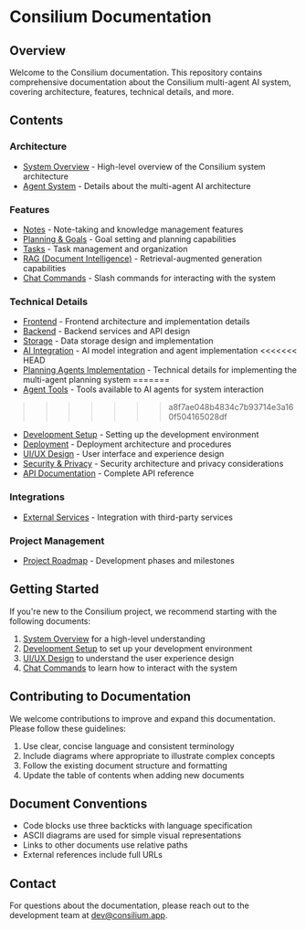 # Consilium Documentation

## Overview

Welcome to the Consilium documentation. This repository contains comprehensive documentation about the Consilium multi-agent AI system, covering architecture, features, technical details, and more.

## Contents

### Architecture

- [System Overview](architecture/system-overview.md) - High-level overview of the Consilium system architecture
- [Agent System](architecture/agent-system.md) - Details about the multi-agent AI architecture

### Features

- [Notes](features/notes.md) - Note-taking and knowledge management features
- [Planning & Goals](features/planning.md) - Goal setting and planning capabilities
- [Tasks](features/tasks.md) - Task management and organization
- [RAG (Document Intelligence)](features/rag.md) - Retrieval-augmented generation capabilities
- [Chat Commands](features/chat-commands.md) - Slash commands for interacting with the system

### Technical Details

- [Frontend](technical/frontend.md) - Frontend architecture and implementation details
- [Backend](technical/backend.md) - Backend services and API design
- [Storage](technical/storage.md) - Data storage design and implementation
- [AI Integration](technical/ai-integration.md) - AI model integration and agent implementation
<<<<<<< HEAD
- [Planning Agents Implementation](technical/planning-agents-implementation.md) - Technical details for implementing the multi-agent planning system
=======
- [Agent Tools](technical/agent-tools.md) - Tools available to AI agents for system interaction
>>>>>>> a8f7ae048b4834c7b93714e3a160f504165028df
- [Development Setup](technical/development.md) - Setting up the development environment
- [Deployment](technical/deployment.md) - Deployment architecture and procedures
- [UI/UX Design](technical/ui-design.md) - User interface and experience design
- [Security & Privacy](technical/security-privacy.md) - Security architecture and privacy considerations
- [API Documentation](technical/api.md) - Complete API reference

### Integrations

- [External Services](integrations/external-services.md) - Integration with third-party services

### Project Management

- [Project Roadmap](project/roadmap.md) - Development phases and milestones

## Getting Started

If you're new to the Consilium project, we recommend starting with the following documents:

1. [System Overview](architecture/system-overview.md) for a high-level understanding
2. [Development Setup](technical/development.md) to set up your development environment
3. [UI/UX Design](technical/ui-design.md) to understand the user experience design
4. [Chat Commands](features/chat-commands.md) to learn how to interact with the system

## Contributing to Documentation

We welcome contributions to improve and expand this documentation. Please follow these guidelines:

1. Use clear, concise language and consistent terminology
2. Include diagrams where appropriate to illustrate complex concepts
3. Follow the existing document structure and formatting
4. Update the table of contents when adding new documents

## Document Conventions

- Code blocks use three backticks with language specification
- ASCII diagrams are used for simple visual representations
- Links to other documents use relative paths
- External references include full URLs

## Contact

For questions about the documentation, please reach out to the development team at dev@consilium.app. 